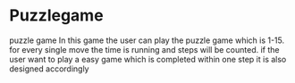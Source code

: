 # Puzzlegame
puzzle game
In this game the user can play the puzzle game which is 1-15. for every single move the time is running and steps will be counted.
if the user want to play a easy game which is completed within one step it is also designed accordingly 

